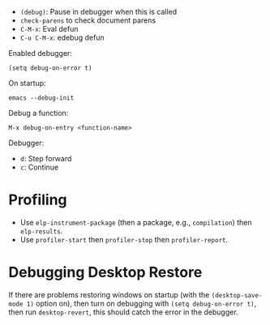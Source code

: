- `(debug)`: Pause in debugger when this is called
- `check-parens` to check document parens
- `C-M-x`: Eval defun
- `C-u C-M-x`: edebug defun

Enabled debugger:

	(setq debug-on-error t)

On startup:

	emacs --debug-init

Debug a function:

	M-x debug-on-entry <function-name>

Debugger:

- `d`: Step forward
- `c`: Continue

# Profiling

- Use `elp-instrument-package` (then a package, e.g., `compilation`) then `elp-results`.
- Use `profiler-start` then `profiler-stop` then `profiler-report`.

# Debugging Desktop Restore

If there are problems restoring windows on startup (with the `(desktop-save-mode 1)` option on), then turn on debugging with `(setq debug-on-error t)`, then run `desktop-revert`, this should catch the error in the debugger.
